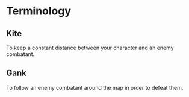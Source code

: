 # Terminology

## Kite

To keep a constant distance between your character and an enemy combatant.

## Gank

To follow an enemy combatant around the map in order to defeat them.
